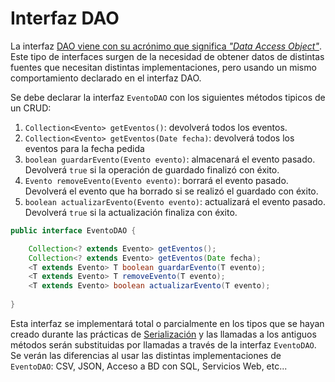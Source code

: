 # Interfaz DAO
La interfaz [DAO viene con su acrónimo que significa _"Data Access Object"_](https://es.wikipedia.org/wiki/Objeto_de_acceso_a_datos).
Este tipo de interfaces surgen de la necesidad de obtener datos de distintas fuentes que necesitan distintas implementaciones, pero usando un mismo comportamiento declarado en el interfaz DAO.

Se debe declarar la interfaz `EventoDAO` con los siguientes métodos tipicos de un CRUD:
1. `Collection<Evento> getEventos()`: devolverá todos los eventos.
1. `Collection<Evento> getEventos(Date fecha)`: devolverá todos los eventos para la fecha pedida
1. `boolean guardarEvento(Evento evento)`: almacenará el evento pasado. Devolverá `true` si la operación de guardado finalizó con éxito.
1. `Evento removeEvento(Evento evento)`: borrará el evento pasado. Devolverá el evento que ha borrado si se realizó el guardado con éxito.
1. `boolean actualizarEvento(Evento evento)`: actualizará el evento pasado. Devolverá `true` si la actualización finaliza con éxito.

```java
public interface EventoDAO {

    Collection<? extends Evento> getEventos();
    Collection<? extends Evento> getEventos(Date fecha);
    <T extends Evento> T boolean guardarEvento(T evento);
    <T extends Evento> T removeEvento(T evento);
    <T extends Evento> boolean actualizarEvento(T evento);
    
}
```

Esta interfaz se implementará total o parcialmente en los tipos que se hayan creado durante las prácticas de [Serialización](https://github.com/DptoSIC/DatosDeportivos/blob/master/practicas/Java/serializacion.MD#serializaci%C3%B3n) y las llamadas a los antiguos métodos serán substituidas por llamadas a través de la interfaz `EventoDAO`.
Se verán las diferencias al usar las distintas implementaciones de `EventoDAO`: CSV, JSON, Acceso a BD con SQL, Servicios Web, etc...
